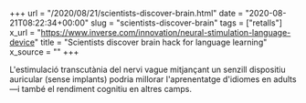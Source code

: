 +++
url = "/2020/08/21/scientists-discover-brain.html"
date = "2020-08-21T08:22:34+00:00"
slug = "scientists-discover-brain"
tags = ["retalls"]
x_url = "https://www.inverse.com/innovation/neural-stimulation-language-device"
title = "Scientists discover brain hack for language learning"
x_source = ""
+++

L'estimulació transcutània del nervi vague mitjançant un senzill dispositiu auricular (sense implants) podria millorar l'aprenentatge d'idiomes en adults —i també el rendiment cognitiu en altres camps.
